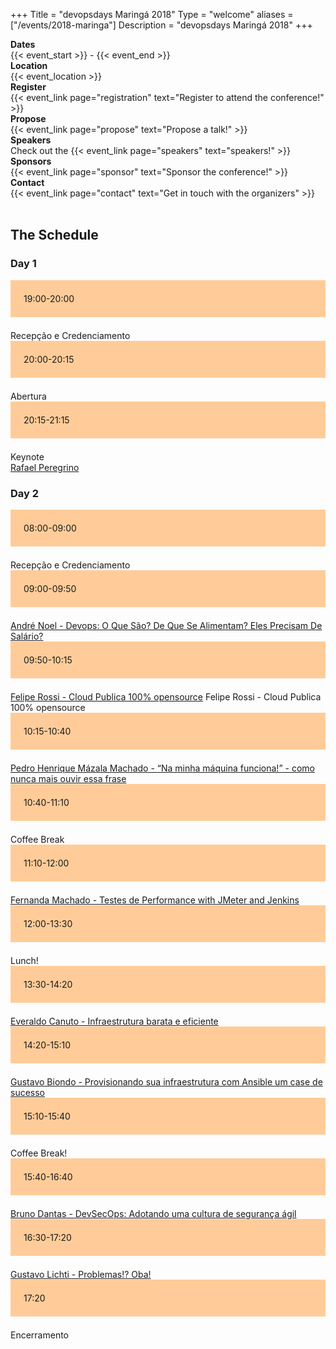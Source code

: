 +++
Title = "devopsdays Maringá 2018"
Type = "welcome"
aliases = ["/events/2018-maringa"]
Description = "devopsdays Maringá 2018"
+++

<!-- <div style="text-align:center;">
  {{< event_logo >}}
</div> -->

<div class = "row">
  <div class = "col-md-2">
    <strong>Dates</strong>
  </div>
  <div class = "col-md-8">
    {{< event_start >}} - {{< event_end >}}
  </div>
</div>

<div class = "row">
  <div class = "col-md-2">
    <strong>Location</strong>
  </div>
  <div class = "col-md-8">
    {{< event_location >}}
  </div>
</div> 

<div class = "row">
  <div class = "col-md-2">
    <strong>Register</strong>
  </div>
  <div class = "col-md-8">
    {{< event_link page="registration" text="Register to attend the conference!" >}}
  </div>
</div>

<div class = "row">
  <div class = "col-md-2">
    <strong>Propose</strong>
  </div>
  <div class = "col-md-8">
    {{< event_link page="propose" text="Propose a talk!" >}}
  </div>
</div>

<!--
<div class = "row">
  <div class = "col-md-2">
    <strong>Program</strong>
  </div>
  <div class = "col-md-8">
    View the {{< event_link page="program" text="program." >}}
  </div>
</div>
-->

<div class = "row">
  <div class = "col-md-2">
    <strong>Speakers</strong>
  </div>
  <div class = "col-md-8">
    Check out the {{< event_link page="speakers" text="speakers!" >}}
  </div>
</div>

<div class = "row">
  <div class = "col-md-2">
    <strong>Sponsors</strong>
  </div>
  <div class = "col-md-8">
    {{< event_link page="sponsor" text="Sponsor the conference!" >}}
  </div>
</div>

<div class = "row">
  <div class = "col-md-2">
    <strong>Contact</strong>
  </div>
  <div class = "col-md-8">
    {{< event_link page="contact" text="Get in touch with the organizers" >}}
  </div>
</div>

<br>
<!-- Schedule -->

<style type="text/css">
.box-grey{padding:1.5em;margin-bottom:1.5em;background:#e7e3e3}
.box-lightorange{padding:1.5em;margin-bottom:1.5em;background:#ffcc99}
.centerstyle {text-align:center;}
</style>

<div class = "row">
  <div class = "col-md-12">
    <h2>The Schedule</h2>
  </div>
</div>


<div class = "row">
  <div class = "col-md-12">
    <h3>Day 1</h3>
  </div>
</div>
<!-- this div is repeated for each timeslot -->
<div class = "row">
  <div class = "box-lightorange col-md-3 col-md-offset-1">
    <time>19:00-20:00</time>
  </div>
  <div class = "col-md-6 col-md-offset-2 box">
    Recepção e Credenciamento
  </div>
</div> <!-- end timeslot div -->
<!-- this div is repeated for each timeslot -->
<div class = "row">
  <div class = "box-lightorange col-md-3 col-md-offset-1">
    <time>20:00-20:15</time>
  </div>
  <div class = "col-md-6 col-md-offset-2 box">
    Abertura
  </div>
</div> <!-- end timeslot div -->
<!-- this div is repeated for each timeslot -->
<div class = "row">
  <div class = "box-lightorange col-md-3 col-md-offset-1">
    <time>20:15-21:15</time>
  </div>
  <div class = "col-md-6 col-md-offset-2 box">
    Keynote <br>
    <a href="/events/2018-maringa/speakers/rafael-peregrino/">Rafael Peregrino</a>
  </div>
</div> <!-- end timeslot div -->
<!-- end day 1 -->


<!-- begin day 2 -->
<div class = "row">
  <div class = "col-md-12">
    <h3>Day 2</h3>
  </div>
</div>
<!-- this div is repeated for each timeslot -->
<div class = "row">
  <div class = "box-lightorange col-md-3 col-md-offset-1">
    <time>08:00-09:00</time>
  </div>
  <div class = "col-md-6 col-md-offset-2 box">
    Recepção e Credenciamento
  </div>
</div> <!-- end timeslot div -->
<!-- this div is repeated for each timeslot -->
<div class = "row">
  <div class = "box-lightorange col-md-3 col-md-offset-1">
    <time>09:00-09:50</time>
  </div>
  <div class = "col-md-6 col-md-offset-2 box">
    <a href="/events/2018-maringa/speakers/andre-noel/">André Noel - Devops: O Que São? De Que Se Alimentam? Eles Precisam De Salário?</a>
  </div>
</div> <!-- end timeslot div -->
<!-- this div is repeated for each timeslot -->
<div class = "row">
  <div class = "box-lightorange col-md-3 col-md-offset-1">
    <time>09:50-10:15</time>
  </div>
  <div class = "col-md-6 col-md-offset-2 box">
    <a href="">Felipe Rossi - Cloud Publica 100% opensource</a>
    Felipe Rossi - Cloud Publica 100% opensource
  </div>
</div> <!-- end timeslot div -->
<!-- this div is repeated for each timeslot -->
<div class = "row">
  <div class = "box-lightorange col-md-3 col-md-offset-1">
    <time>10:15-10:40</time>
  </div>
  <div class = "col-md-6 col-md-offset-2 box">
    <a href="/events/2018-maringa/speakers/pedro-henrique-mazala-machado/">Pedro Henrique Mázala Machado - “Na minha máquina funciona!” - como nunca mais ouvir essa frase</a>
  </div>
</div> <!-- end timeslot div -->
<!-- this div is repeated for each timeslot -->
<div class = "row">
  <div class = "box-lightorange col-md-3 col-md-offset-1">
    <time>10:40-11:10</time>
  </div>
  <div class = "col-md-6 col-md-offset-2 box">
    Coffee Break
  </div>
</div> <!-- end timeslot div -->
<!-- this div is repeated for each timeslot -->
<div class = "row">
  <div class = "box-lightorange col-md-3 col-md-offset-1">
    <time>11:10-12:00</time>
  </div>
  <div class = "col-md-6 col-md-offset-2 box">
    <a href="/events/2018-maringa/speakers/fernanda-machado/">Fernanda Machado - Testes de Performance with JMeter and Jenkins</a>
  </div>
</div> <!-- end timeslot div -->
<!-- this div is repeated for each timeslot -->
<div class = "row">
  <div class = "box-lightorange col-md-3 col-md-offset-1">
    <time>12:00-13:30</time>
  </div>
  <div class = "col-md-6 col-md-offset-2 box">
    Lunch!
  </div>
</div> <!-- end timeslot div -->
<!-- this div is repeated for each timeslot -->
<div class = "row">
  <div class = "box-lightorange col-md-3 col-md-offset-1">
    <time>13:30-14:20</time>
  </div>
  <div class = "col-md-6 col-md-offset-2 box">
    <a href="/events/2018-maringa/speakers/everaldo-canuto/">Everaldo Canuto - Infraestrutura barata e eficiente</a>
  </div>
</div> <!-- end timeslot div -->
<!-- this div is repeated for each timeslot -->
<div class = "row">
  <div class = "box-lightorange col-md-3 col-md-offset-1">
    <time>14:20-15:10</time>
  </div>
  <div class = "col-md-6 col-md-offset-2 box">
    <a href="/events/2018-maringa/speakers/gustavo-biondo/">Gustavo Biondo - Provisionando sua infraestrutura com Ansible um case de sucesso</a>
  </div>
</div> <!-- end timeslot div -->
<!-- this div is repeated for each timeslot -->
<div class = "row">
  <div class = "box-lightorange col-md-3 col-md-offset-1">
    <time>15:10-15:40</time>
  </div>
  <div class = "col-md-6 col-md-offset-2 box">
    Coffee Break!
  </div>
</div> <!-- end timeslot div -->
<!-- this div is repeated for each timeslot -->
<div class = "row">
  <div class = "box-lightorange col-md-3 col-md-offset-1">
    <time>15:40-16:40</time>
  </div>
  <div class = "col-md-6 col-md-offset-2 box">
    <a href="/events/2018-maringa/speakers/bruno-dantas/">Bruno Dantas - DevSecOps: Adotando uma cultura de segurança ágil</a>
  </div>
</div> <!-- end timeslot div -->
<!-- this div is repeated for each timeslot -->
<div class = "row">
  <div class = "box-lightorange col-md-3 col-md-offset-1">
    <time>16:30-17:20</time>
  </div>
  <div class = "col-md-6 col-md-offset-2 box">
    <a href="/events/2018-maringa/speakers/gustavo-lichti/">Gustavo Lichti - Problemas!? Oba!</a>
  </div>
</div> <!-- end timeslot div -->
<!-- this div is repeated for each timeslot -->
<div class = "row">
  <div class = "box-lightorange col-md-3 col-md-offset-1">
    <time>17:20</time>
  </div>
  <div class = "col-md-6 col-md-offset-2 box">
    Encerramento
</div> <!-- end timeslot div -->
<!-- this div is repeated for each timeslot -->
</div> <!-- end timeslot div -->
<!-- this div is repeated for each timeslot -->
<!-- Uncomment if you added your city twitter name -->
<!--
{{< event_twitter >}}
-->
